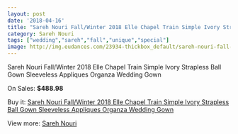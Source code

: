 ```yaml
---
layout: post
date: '2018-04-16'
title: "Sareh Nouri Fall/Winter 2018 Elle Chapel Train Simple Ivory Strapless Ball Gown Sleeveless Appliques Organza Wedding Gown"
category: Sareh Nouri
tags: ["wedding","sareh","fall","unique","special"]
image: http://img.eudances.com/23934-thickbox_default/sareh-nouri-fall-winter-2018-elle-chapel-train-simple-ivory-strapless-ball-gown-sleeveless-appliques-organza-wedding-gown.jpg
---
```

Sareh Nouri Fall/Winter 2018 Elle Chapel Train Simple Ivory Strapless Ball Gown Sleeveless Appliques Organza Wedding Gown

On Sales: **$488.98**
<a href="https://www.eudances.com/en/sareh-nouri/7999-sareh-nouri-fall-winter-2018-elle-chapel-train-simple-ivory-strapless-ball-gown-sleeveless-appliques-organza-wedding-gown.html"><amp-img layout="responsive" width="600" height="600" src="//img.eudances.com/23934-thickbox_default/sareh-nouri-fall-winter-2018-elle-chapel-train-simple-ivory-strapless-ball-gown-sleeveless-appliques-organza-wedding-gown.jpg" alt="Sareh Nouri Fall/Winter 2018 Elle Chapel Train Simple Ivory Strapless Ball Gown Sleeveless Appliques Organza Wedding Gown 0" /></a>
<a href="https://www.eudances.com/en/sareh-nouri/7999-sareh-nouri-fall-winter-2018-elle-chapel-train-simple-ivory-strapless-ball-gown-sleeveless-appliques-organza-wedding-gown.html"><amp-img layout="responsive" width="600" height="600" src="//img.eudances.com/23936-thickbox_default/sareh-nouri-fall-winter-2018-elle-chapel-train-simple-ivory-strapless-ball-gown-sleeveless-appliques-organza-wedding-gown.jpg" alt="Sareh Nouri Fall/Winter 2018 Elle Chapel Train Simple Ivory Strapless Ball Gown Sleeveless Appliques Organza Wedding Gown 1" /></a>
<a href="https://www.eudances.com/en/sareh-nouri/7999-sareh-nouri-fall-winter-2018-elle-chapel-train-simple-ivory-strapless-ball-gown-sleeveless-appliques-organza-wedding-gown.html"><amp-img layout="responsive" width="600" height="600" src="//img.eudances.com/23935-thickbox_default/sareh-nouri-fall-winter-2018-elle-chapel-train-simple-ivory-strapless-ball-gown-sleeveless-appliques-organza-wedding-gown.jpg" alt="Sareh Nouri Fall/Winter 2018 Elle Chapel Train Simple Ivory Strapless Ball Gown Sleeveless Appliques Organza Wedding Gown 2" /></a>

Buy it: [Sareh Nouri Fall/Winter 2018 Elle Chapel Train Simple Ivory Strapless Ball Gown Sleeveless Appliques Organza Wedding Gown](https://www.eudances.com/en/sareh-nouri/7999-sareh-nouri-fall-winter-2018-elle-chapel-train-simple-ivory-strapless-ball-gown-sleeveless-appliques-organza-wedding-gown.html "Sareh Nouri Fall/Winter 2018 Elle Chapel Train Simple Ivory Strapless Ball Gown Sleeveless Appliques Organza Wedding Gown")

View more: [Sareh Nouri](https://www.eudances.com/en/121-sareh-nouri "Sareh Nouri")